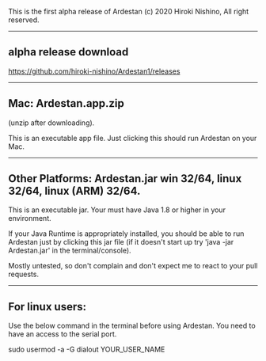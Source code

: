 This is the first alpha release of Ardestan
(c) 2020 Hiroki Nishino, All right reserved.

----------------------------------------
alpha release download
----------------------------------------

https://github.com/hiroki-nishino/Ardestan1/releases

----------------------------------------
Mac: Ardestan.app.zip 
----------------------------------------
(unzip after downloading).

This is an executable app file. Just clicking this should run Ardestan
on your Mac.


----------------------------------------
Other Platforms: Ardestan.jar
win 32/64, linux 32/64, linux (ARM) 32/64.
----------------------------------------
This is an executable jar. Your must have Java 1.8 or higher in your environment.

If your Java Runtime is appropriately installed, you should be able to run Ardestan
just by clicking this jar file (if it doesn't start up try 'java -jar Ardestan.jar' in 
the terminal/console).

Mostly untested, so don't complain and don't expect me to react to your pull requests.

----------------------------------------
For linux users: 
----------------------------------------
Use the below command in the terminal before using Ardestan.
You need to have an access to the serial port.

sudo usermod -a -G dialout YOUR_USER_NAME
